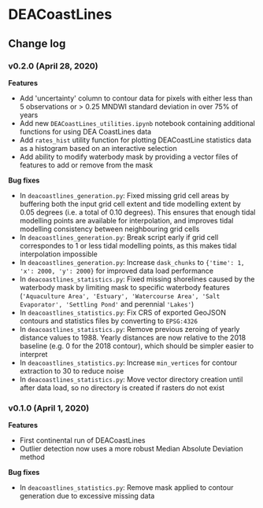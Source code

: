 # DEACoastLines

## Change log

### v0.2.0 (April 28, 2020)

**Features**
* Add 'uncertainty' column to contour data for pixels with either less than 5 observations or > 0.25 MNDWI standard deviation in over 75% of years
* Add new `DEACoastLines_utilities.ipynb` notebook containing additional functions for using DEA CoastLines data
* Add `rates_hist` utility function for plotting DEACoastLine statistics data as a histogram based on an interactive selection
* Add ability to modify waterbody mask by providing a vector files of features to add or remove from the mask

**Bug fixes**
* In `deacoastlines_generation.py`: Fixed missing grid cell areas by buffering both the input grid cell extent and tide modelling extent by 0.05 degrees (i.e. a total of 0.10 degrees). This ensures that enough tidal modelling points are available for interpolation, and improves tidal modelling consistency between neighbouring grid cells 
* In `deacoastlines_generation.py`: Break script early if grid cell correspondes to 1 or less tidal modelling points, as this makes tidal interpolation impossible
* In `deacoastlines_generation.py`: Increase `dask_chunks` to `{'time': 1, 'x': 2000, 'y': 2000}` for improved data load performance
* In `deacoastlines_statistics.py`: Fixed missing shorelines caused by the waterbody mask by limiting mask to specific waterbody features (`'Aquaculture Area', 'Estuary', 'Watercourse Area', 'Salt Evaporator', 'Settling Pond'` and perennial `'Lakes'`)
* In `deacoastlines_statistics.py`: Fix CRS of exported GeoJSON contours and statistics files by converting to `EPSG:4326`
* In `deacoastlines_statistics.py`: Remove previous zeroing of yearly distance values to 1988. Yearly distances are now relative to the 2018 baseline (e.g. 0 for the 2018 contour), which should be simpler easier to interpret
* In `deacoastlines_statistics.py`: Increase `min_vertices` for contour extraction to 30 to reduce noise
* In `deacoastlines_statistics.py`: Move vector directory creation until after data load, so no directory is created if rasters do not exist

### v0.1.0 (April 1, 2020)

**Features**
* First continental run of DEACoastLines
* Outlier detection now uses a more robust Median Absolute Deviation method

**Bug fixes**
* In `deacoastlines_statistics.py`: Remove mask applied to contour generation due to excessive missing data